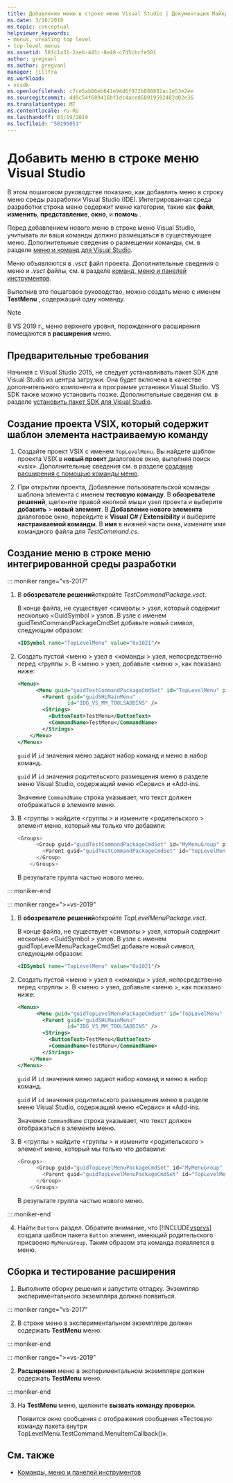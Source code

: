 ```yaml
---
title: Добавление меню в строке меню Visual Studio | Документация Майкрософт
ms.date: 3/16/2019
ms.topic: conceptual
helpviewer_keywords:
- menus, creating top level
- top-level menus
ms.assetid: 58fc1a31-2aeb-441c-8e48-c7d5cbcfe501
author: gregvanl
ms.author: gregvanl
manager: jillfra
ms.workload:
- vssdk
ms.openlocfilehash: c7ce5ab06eb641e94d6f972b888882ac1e53e2ee
ms.sourcegitcommit: 4d9c54f689416bf1dc4ace058919592482d02e36
ms.translationtype: MT
ms.contentlocale: ru-RU
ms.lasthandoff: 03/19/2019
ms.locfileid: "58195051"
---
```

# <a name="add-a-menu-to-the-visual-studio-menu-bar"></a>Добавить меню в строке меню Visual Studio

В этом пошаговом руководстве показано, как добавлять меню в строку меню среды разработки Visual Studio (IDE). Интегрированная среда разработки строка меню содержит меню категории, такие как **файл**, **изменить**, **представление**, **окно**, и **помочь** .

Перед добавлением нового меню в строке меню Visual Studio, учитывать ли ваши команды должно размещаться в существующее меню. Дополнительные сведения о размещении команды, см. в разделе [меню и команд для Visual Studio](../extensibility/ux-guidelines/menus-and-commands-for-visual-studio.md).

Меню объявляются в *.vsct* файл проекта. Дополнительные сведения о меню и *.vsct* файлы, см. в разделе [команд, меню и панелей инструментов](../extensibility/internals/commands-menus-and-toolbars.md).

Выполнив это пошаговое руководство, можно создать меню с именем **TestMenu** , содержащий одну команду.

> [!NOTE]
> В VS 2019 г., меню верхнего уровня, порожденного расширения помещаются в **расширения** меню.

## <a name="prerequisites"></a>Предварительные требования

Начиная с Visual Studio 2015, не следует устанавливать пакет SDK для Visual Studio из центра загрузки. Она будет включена в качестве дополнительного компонента в программе установки Visual Studio. VS SDK также можно установить позже. Дополнительные сведения см. в разделе [установить пакет SDK для Visual Studio](../extensibility/installing-the-visual-studio-sdk.md).

## <a name="create-a-vsix-project-that-has-a-custom-command-item-template"></a>Создание проекта VSIX, который содержит шаблон элемента настраиваемую команду

1. Создайте проект VSIX с именем `TopLevelMenu`. Вы найдете шаблон проекта VSIX в **новый проект** диалоговое окно, выполняя поиск «vsix».  Дополнительные сведения см. в разделе [создание расширения с помощью команды меню](../extensibility/creating-an-extension-with-a-menu-command.md).

2. При открытии проекта, Добавление пользовательской команды шаблона элемента с именем **тестовую команду**. В **обозревателе решений**, щелкните правой кнопкой мыши узел проекта и выберите **добавить** >  **новый элемент**. В **Добавление нового элемента** диалоговое окно, перейдите к **Visual C# / Extensibility** и выберите **настраиваемой команды**. В **имя** в нижней части окна, измените имя командного файла для *TestCommand.cs*.

## <a name="create-a-menu-on-the-ide-menu-bar"></a>Создание меню в строке меню интегрированной среды разработки

::: moniker range="vs-2017"

1. В **обозревателе решений**откройте *TestCommandPackage.vsct*.

    В конце файла, не существует \<символы > узел, который содержит несколько \<GuidSymbol > узлов. В узле с именем guidTestCommandPackageCmdSet добавьте новый символ, следующим образом:

   ```xml
   <IDSymbol name="TopLevelMenu" value="0x1021"/>
   ```

2. Создать пустой \<меню > узел в \<команды > узел, непосредственно перед \<группы >. В \<меню > узел, добавьте \<меню >, как показано ниже:

   ```xml
   <Menus>
         <Menu guid="guidTestCommandPackageCmdSet" id="TopLevelMenu" priority="0x700" type="Menu">
           <Parent guid="guidSHLMainMenu"
                   id="IDG_VS_MM_TOOLSADDINS" />
           <Strings>
             <ButtonText>TestMenu</ButtonText>
             <CommandName>TestMenu</CommandName>
           </Strings>
       </Menu>
   </Menus>
   ```

    `guid` И `id` значения меню задают набор команд и меню в набор команд.

    `guid` И `id` значения родительского размещения меню в разделе меню Visual Studio, содержащий меню «Сервис» и «Add-ins.

    Значение `CommandName` строка указывает, что текст должен отображаться в элементе меню.

3. В \<группы > найдите \<группы > и измените \<родительского > элемент меню, который мы только что добавили:

   ```csharp
   <Groups>
         <Group guid="guidTestCommandPackageCmdSet" id="MyMenuGroup" priority="0x0600">
           <Parent guid="guidTestCommandPackageCmdSet" id="TopLevelMenu"/>
         </Group>
       </Groups>
   ```

    В результате группа частью нового меню.

::: moniker-end

::: moniker range=">=vs-2019"

1. В **обозревателе решений**откройте *TopLevelMenuPackage.vsct*.

    В конце файла, не существует \<символы > узел, который содержит несколько \<GuidSymbol > узлов. В узле с именем guidTopLevelMenuPackageCmdSet добавьте новый символ, следующим образом:

   ```xml
   <IDSymbol name="TopLevelMenu" value="0x1021"/>
   ```

2. Создать пустой \<меню > узел в \<команды > узел, непосредственно перед \<группы >. В \<меню > узел, добавьте \<меню >, как показано ниже:

   ```xml
   <Menus>
         <Menu guid="guidTopLevelMenuPackageCmdSet" id="TopLevelMenu" priority="0x700" type="Menu">
           <Parent guid="guidSHLMainMenu"
                   id="IDG_VS_MM_TOOLSADDINS" />
           <Strings>
             <ButtonText>TestMenu</ButtonText>
             <CommandName>TestMenu</CommandName>
           </Strings>
       </Menu>
   </Menus>
   ```

    `guid` И `id` значения меню задают набор команд и меню в набор команд.

    `guid` И `id` значения родительского размещения меню в разделе меню Visual Studio, содержащий меню «Сервис» и «Add-ins.

    Значение `CommandName` строка указывает, что текст должен отображаться в элементе меню.

3. В \<группы > найдите \<группы > и измените \<родительского > элемент меню, который мы только что добавили:

   ```csharp
   <Groups>
         <Group guid="guidTopLevelMenuPackageCmdSet" id="MyMenuGroup" priority="0x0600">
           <Parent guid="guidTopLevelMenuPackageCmdSet" id="TopLevelMenu"/>
         </Group>
       </Groups>
   ```

    В результате группа частью нового меню.

::: moniker-end

4. Найти `Buttons` раздел. Обратите внимание, что [!INCLUDE[vsprvs](../code-quality/includes/vsprvs_md.md)] создала шаблон пакета `Button` элемент, имеющий родительского присвоено `MyMenuGroup`. Таким образом эта команда появляется в меню.

## <a name="build-and-test-the-extension"></a>Сборка и тестирование расширения

1. Выполните сборку решения и запустите отладку. Экземпляр экспериментального экземпляра должна появиться.

::: moniker range="vs-2017"

2. В строке меню в экспериментальном экземпляре должен содержать **TestMenu** меню.

::: moniker-end

::: moniker range=">=vs-2019"

2. **Расширения** меню в экспериментальном экземпляре должен содержать **TestMenu** меню.

::: moniker-end

3. На **TestMenu** меню, щелкните **вызвать команду проверки**.

     Появится окно сообщения с отображения сообщения «Тестовую команду пакета внутри TopLevelMenu.TestCommand.MenuItemCallback()».

## <a name="see-also"></a>См. также

- [Команды, меню и панелей инструментов](../extensibility/internals/commands-menus-and-toolbars.md)